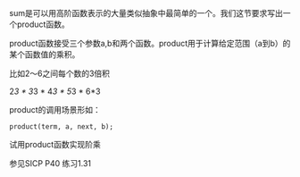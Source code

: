
sum是可以用高阶函数表示的大量类似抽象中最简单的一个。我们这节要求写出一个product函数。

product函数接受三个参数a,b和两个函数。product用于计算给定范围（a到b）的某个函数值的乘积。

比如2～6之间每个数的3倍积

2*3 * 3*3 * 4*3 * 5*3 * 6*3

product的调用场景形如：

    product(term, a, next, b);

试用product函数实现阶乘

参见SICP P40 练习1.31